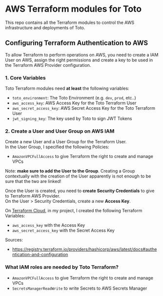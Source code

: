# AWS Terraform modules for Toto
This repo contains all the Terraform modules to control the AWS infrastructure and deployments of Toto.

## Configuring Terraform Authentication to AWS
To allow Terraform to perform operations on AWS, you need to create a IAM User on AWS, assign the right permissions and create a key to be used in the Terraform AWS Provider configuration. 

### 1. Core Variables
Toto Terraform modules need **at least** the following variables: 
* `toto_environment`: The Toto Environment (e.g. `dev`, `prod`, etc..)
* `aws_access_key`: AWS Access Key for the Toto Terraform User
* `aws_secret_access_key`: AWS Secret Access Key for the Toto Terraform User
* `jwt_signing_key`: The key used by Toto to sign JWT Tokens

### 2. Create a User and User Group on AWS IAM
Create a new User and a User Group for the Terraform User. <br>
In the User Group, I specified the following Policies: 
* `AmazonVPCFullAccess` to give Terraform the right to create and manage VPCs

Note: **make sure to add the User to the Group**. Creating a Group contextually with the creation of the User apparently is not enough to be sure that the two are linked!

Once the User is created, you need to **create Security Credentials** to give to Terraform AWS Provider.<br>
On the User > Security Credentials, create a new **Access Key**.

On [Terraform Cloud](https://app.terraform.io), in my project, I created the following Terraform Variables: 
* `aws_access_key` with the Access Key
* `aws_secret_access_key` with the Secret Access Key

Sources: 
* https://registry.terraform.io/providers/hashicorp/aws/latest/docs#authentication-and-configuration

### What IAM roles are needed by Toto Terraform?
* `AmazonVPCFullAccess` to give Terraform the right to create and manage VPCs
* `SecretsManagerReadWrite` to write Secrets to AWS Secrets Manager